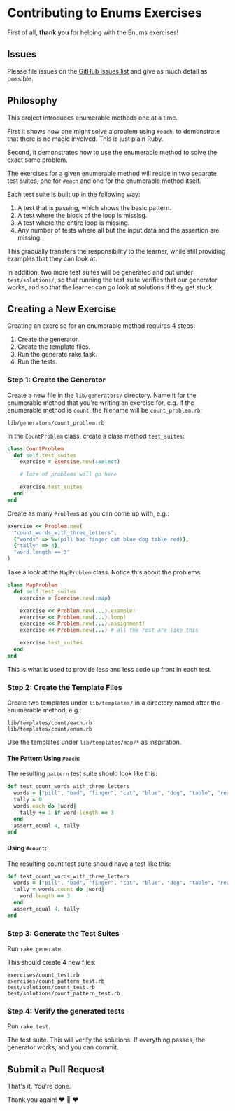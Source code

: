 # Contributing to Enums Exercises

First of all, **thank you** for helping with the Enums exercises!

## Issues

Please file issues on the [GitHub issues list](https://github.com/JumpstartLab/enums-exercises/issues) and give as much detail as possible.

## Philosophy

This project introduces enumerable methods one at a time.

First it shows how one might solve a problem using `#each`, to demonstrate
that there is no magic involved. This is just plain Ruby.

Second, it demonstrates how to use the enumerable method to solve the exact
same problem.

The exercises for a given enumerable method will reside in two separate
test suites, one for `#each` and one for the enumerable method itself.

Each test suite is built up in the following way:

1. A test that is passing, which shows the basic pattern.
2. A test where the block of the loop is missisg.
3. A test where the entire loop is missing.
4. Any number of tests where all but the input data and the assertion
are missing.

This gradually transfers the responsibility to the learner, while still
providing examples that they can look at.

In addition, two more test suites will be generated and put under
`test/solutions/`, so that running the test suite verifies that our generator
works, and so that the learner can go look at solutions if they get stuck.

## Creating a New Exercise

Creating an exercise for an enumerable method requires 4 steps:

1. Create the generator.
2. Create the template files.
3. Run the generate rake task.
4. Run the tests.

### Step 1: Create the Generator

Create a new file in the `lib/generators/` directory. Name it for the enumerable method that you're writing an exercise for, e.g. if the enumerable method is `count`, the filename will be `count_problem.rb`:

```plain
lib/generators/count_problem.rb
```

In the `CountProblem` class, create a class method `test_suites`:

```ruby
class CountProblem
  def self.test_suites
    exercise = Exercise.new(:select)

    # lots of problems will go here

    exercise.test_suites
  end
end
```

Create as many `Problem`s as you can come up with, e.g.:

```ruby
exercise << Problem.new(
  "count_words_with_three_letters",
  {"words" => %w(pill bad finger cat blue dog table red)},
  {"tally" => 4},
  "word.length == 3"
)
```

Take a look at the `MapProblem` class. Notice this about the problems:

```ruby
class MapProblem
  def self.test_suites
    exercise = Exercise.new(:map)

    exercise << Problem.new(...).example!
    exercise << Problem.new(...).loop!
    exercise << Problem.new(...).assignment!
    exercise << Problem.new(...) # all the rest are like this

    exercise.test_suites
  end
end
```

This is what is used to provide less and less code up front in each test.

### Step 2: Create the Template Files

Create two templates under `lib/templates/` in a directory named after
the enumerable method, e.g.:

```plain
lib/templates/count/each.rb
lib/templates/count/enum.rb
```

Use the templates under `lib/templates/map/*` as inspiration.

#### The Pattern Using `#each`:

The resulting `pattern` test suite should look like this:

```ruby
def test_count_words_with_three_letters
  words = ["pill", "bad", "finger", "cat", "blue", "dog", "table", "red"]
  tally = 0
  words.each do |word|
    tally += 1 if word.length == 3
  end
  assert_equal 4, tally
end
```

#### Using `#count`:

The resulting count test suite should have a test like this:

```ruby
def test_count_words_with_three_letters
  words = ["pill", "bad", "finger", "cat", "blue", "dog", "table", "red"]
  tally = words.count do |word|
    word.length == 3
  end
  assert_equal 4, tally
end
```

### Step 3: Generate the Test Suites

Run `rake generate`.

This should create 4 new files:

```plain
exercises/count_test.rb
exercises/count_pattern_test.rb
test/solutions/count_test.rb
test/solutions/count_pattern_test.rb
```

### Step 4: Verify the generated tests

Run `rake test`.

The test suite. This will verify the solutions. If everything passes, the generator works, and you can commit.

## Submit a Pull Request

That's it. You're done.

Thank you again!
:heart: :sparkling_heart: :heart:

